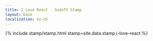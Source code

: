 ```yaml
---
title: I Love React - SudoTV Stamp
layout: base
localization: en-US
---
```


{% include stamp/stamp.html
    stamp=site.data.stamp.i-love-react
%}